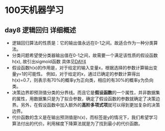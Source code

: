 # 100天机器学习
## day8 逻辑回归  详细概述

* 逻辑回归算法的性质是：它的输出值永远在0-1之间。故适合作为一种分类算法。  
* 分类问题希望使分类器输出值在0-1之间，故需要一个满足该性质的假设函数h(x), 故引出sigmoid函数     具体见[DAY4](https://github.com/gravitymxb/100Days_Of_ML_MXB/blob/master/DAY4.md)   
* 假设函数h(x)的作用是，对于给定的输入变量x，根据选择的参数计算输出变量y=1的可能性。 例如，对于给定的x，通过已确定的参数计算得出h(x)=0.7，则表示有70%的概率y为正向类，相应的有30%的概率y为负向类。  
* 决策边界即预测值分类的分界线。而且它是**假设函数**的一个属性，并非数据集的属性，用数据集只是为了拟合参数，确定了假设函数的参数就确定了决策边界。另外，在假设函数中加入额外的**高阶多项式项**就可以得到更加复杂的决策边界。
* 代价函数的含义是在输出预测值是h(x)，而标签是y的情况下，我们希望学习算法付出的代价。利用梯度下降算法就是为了找到最小的代价函数。
